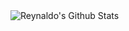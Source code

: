 <img align="left" alt="Reynaldo's Github Stats" src="https://github-readme-stats.vercel.app/api?username=fedorovsky&show_icons=true&hide_border=true" />
